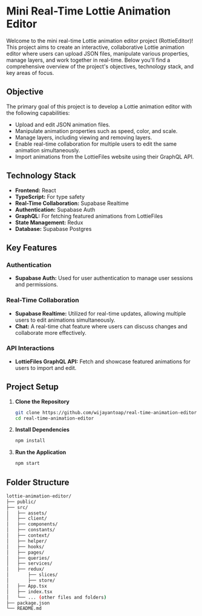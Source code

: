 # Mini Real-Time Lottie Animation Editor

Welcome to the mini real-time Lottie animation editor project (RottieEditor)! This project aims to create an interactive, collaborative Lottie animation editor where users can upload JSON files, manipulate various properties, manage layers, and work together in real-time. Below you'll find a comprehensive overview of the project's objectives, technology stack, and key areas of focus.

## Objective

The primary goal of this project is to develop a Lottie animation editor with the following capabilities:

- Upload and edit JSON animation files.
- Manipulate animation properties such as speed, color, and scale.
- Manage layers, including viewing and removing layers.
- Enable real-time collaboration for multiple users to edit the same animation simultaneously.
- Import animations from the LottieFiles website using their GraphQL API.

## Technology Stack

- **Frontend:** React
- **TypeScript:** For type safety
- **Real-Time Collaboration:** Supabase Realtime
- **Authentication:** Supabase Auth
- **GraphQL:** For fetching featured animations from LottieFiles
- **State Management:** Redux
- **Database:** Supabase Postgres

## Key Features

### Authentication

- **Supabase Auth:** Used for user authentication to manage user sessions and permissions.

### Real-Time Collaboration

- **Supabase Realtime:** Utilized for real-time updates, allowing multiple users to edit animations simultaneously.
- **Chat:** A real-time chat feature where users can discuss changes and collaborate more effectively.

### API Interactions

- **LottieFiles GraphQL API:** Fetch and showcase featured animations for users to import and edit.

## Project Setup

1. **Clone the Repository**
   ```sh
   git clone https://github.com/wijayantoap/real-time-animation-editor
   cd real-time-animation-editor
   ```
2. **Install Dependencies**

   ```sh
   npm install
   ```

3. **Run the Application**

   ```sh
   npm start
   ```

## Folder Structure

```sh
lottie-animation-editor/
├── public/
├── src/
│   ├── assets/
│   ├── client/
│   ├── components/
│   ├── constants/
│   ├── context/
│   ├── helper/
│   ├── hooks/
│   ├── pages/
│   ├── queries/
│   ├── services/
│   ├── redux/
│       ├── slices/
│       ├── store/
│   ├── App.tsx
│   ├── index.tsx
│   └── ... (other files and folders)
├── package.json
└── README.md
```
